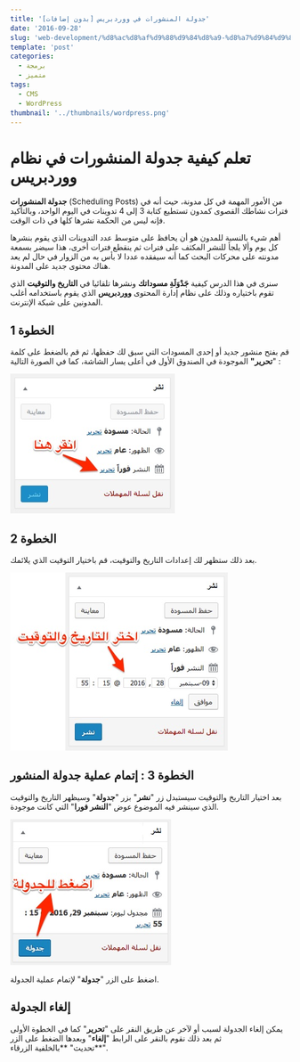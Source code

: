 ```yaml
---
title: 'جدولة المنشورات في ووردبريس [بدون إضافات]'
date: '2016-09-28'
slug: 'web-development/%d8%ac%d8%af%d9%88%d9%84%d8%a9-%d8%a7%d9%84%d9%85%d9%86%d8%b4%d9%88%d8%b1%d8%a7%d8%aa-%d9%88%d9%88%d8%b1%d8%af%d8%a8%d8%b1%d9%8a%d8%b3'
template: 'post'
categories:
  - برمجة
  - متميز
tags:
  - CMS
  - WordPress
thumbnail: '../thumbnails/wordpress.png'
---
```


# تعلم كيفية جدولة المنشورات في نظام ووردبريس

**جدولة المنشورات** (Scheduling Posts) من الأمور المهمة في كل مدونة، حيث أنه في فترات نشاطك القصوى كمدون تستطيع كتابة 3 إلى 4 تدوينات في اليوم الواحد، وبالتأكيد فإنه ليس من الحكمة نشرها كلها في ذات الوقت.

أهم شيء بالنسبة للمدون هو أن يحافظ على متوسط عدد التدوينات الذي يقوم بنشرها كل يوم وألا يلجأ للنشر المكثف على فترات ثم ينقطع فترات أخرى، هذا سيضر بسمعة مدونته على محركات البحث كما أنه سيفقده عددا لا بأس به من الزوار في حال لم يعد هناك محتوى جديد على المدونة.

سنرى في هذا الدرس كيفية **جَدْوَلَةِ مسوداتك** ونشرها تلقائيا في **التاريخ والتوقيت** الذي تقوم باختياره وذلك على نظام إدارة المحتوى **ووردبريس** الذي يقوم باستخدامه أغلب المدونين على شبكة الإنترنت.

## الخطوة 1

قم بفتح منشور جديد أو إحدى المسودات التي سبق لك حفظها، ثم قم بالضغط على كلمة "**تحرير"** الموجودة في الصندوق الأول في أعلى يسار الشاشة، كما في الصورة التالية :

[![جدولة المنشورات في ووردبريس](../images/schedule-post-wordpress-1.jpg)](../images/schedule-post-wordpress-1.jpg)

## الخطوة 2

بعد ذلك ستظهر لك إعدادات التاريخ والتوقيت، قم باختيار التوقيت الذي يلائمك.

[![جدولة المنشورات في ووردبريس](../images/schedule-post-wordpress-2.jpg)](../images/schedule-post-wordpress-2.jpg)

## الخطوة 3 : إتمام عملية جدولة المنشور

بعد اختيار التاريخ والتوقيت سيستبدل زر "**نشر**" بزر "**جدولة**" وسيظهر التاريخ والتوقيت الذي سينشر فيه الموضوع عوض "**النشر فورا**" التي كانت موجودة.

[![جدولة المنشورات في ووردبريس](../images/schedule-post-wordpress-3-1.jpg)](../images/schedule-post-wordpress-3-1.jpg)

اضغط على الزر "**جدولة**" لإتمام عملية الجدولة.

## إلغاء الجدولة

يمكن إلغاء الجدولة لسبب أو لآخر عن طريق النقر على "**تحرير**" كما في الخطوة الأولى ثم بعد ذلك نقوم بالنقر على الرابط "**إلغاء**" وبعدها الضغط على الزر "**تحديث" **بالخلفية الزرقاء.
